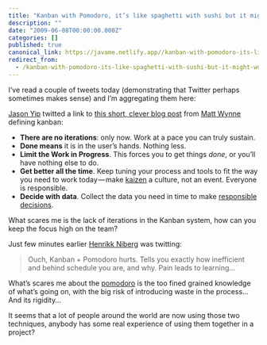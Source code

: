 ```yaml
---
title: "Kanban with Pomodoro, it’s like spaghetti with sushi but it might work"
description: ""
date: "2009-06-08T00:00:00.000Z"
categories: []
published: true
canonical_link: https://javame.netlify.app//kanban-with-pomodoro-its-like-spaghetti-with-sushi-but-it-might-work-f37eaaefa22e
redirect_from:
  - /kanban-with-pomodoro-its-like-spaghetti-with-sushi-but-it-might-work-f37eaaefa22e
---
```


I’ve read a couple of tweets today (demonstrating that Twitter perhaps sometimes makes sense) and I’m aggregating them here:

[Jason Yip](http://twitter.com/jchyip) twitted a link to [this short, clever blog post](http://blog.mattwynne.net/2009/05/27/kanban-state-of-mind/) from [Matt Wynne](http://blog.mattwynne.net/) defining kanban:

-   **There are no iterations**: only now. Work at a pace you can truly sustain.
-   **Done means** it is in the user’s hands. Nothing less.
-   **Limit the Work in Progress**. This forces you to get things _done_, or you’ll have nothing else to do.
-   **Get better all the time**. Keep tuning your process and tools to fit the way you need to work today — make [kaizen](http://en.wikipedia.org/wiki/Kaizen) a culture, not an event. Everyone is responsible.
-   **Decide with data**. Collect the data you need in time to make [responsible decisions](http://www.infoq.com/articles/real-options-enhance-agility).

What scares me is the lack of iterations in the Kanban system, how can you keep the focus high on the team?

Just few minutes earlier [Henrikk Niberg](http://twitter.com/henrikkniberg) was twitting:

> Ouch, Kanban + Pomodoro hurts. Tells you exactly how inefficient and behind schedule you are, and why. Pain leads to learning…

What’s scares me about the [pomodoro](http://www.pomodorotechnique.com/) is the too fined grained knowledge of what’s going on, with the big risk of introducing waste in the process… And its rigidity…

It seems that a lot of people around the world are now using those two techniques, anybody has some real experience of using them together in a project?
